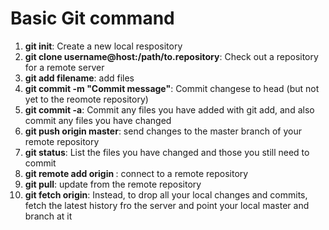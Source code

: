 # Basic Git command
1. __git init__: Create a new local respository
2. __git clone username@host:/path/to.repository__: Check out a repository for a remote server
3. __git add filename__: add files
4. __git commit -m "Commit message"__: Commit changese to head (but not yet to the reomote repository)
5. __git commit -a__: Commit any files you have added with git add, and also commit any files you have changed
6. __git push origin master__: send changes to the master branch of your remote repository
7. __git status__: List the files you have changed and those you still need to commit
8. __git remote add origin <serve>__: connect to a remote repository
9. __git pull__: update from the remote repository
10. __git fetch origin__: Instead, to drop all your local changes and commits, fetch the latest history fro the server and point your local master and branch at it